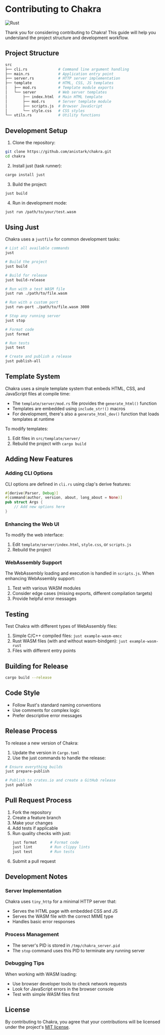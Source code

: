 # Contributing to Chakra

![Rust](https://img.shields.io/badge/rust-%23000000.svg?style=for-the-badge&logo=rust&logoColor=white) 

Thank you for considering contributing to Chakra! This guide will help you understand the project structure and development workflow.

## Project Structure

```sh
src
├── cli.rs              # Command line argument handling
├── main.rs             # Application entry point
├── server.rs           # HTTP server implementation
├── template            # HTML, CSS, JS templates
│   ├── mod.rs          # Template module exports
│   └── server          # Web server templates
│       ├── index.html  # Main HTML template
│       ├── mod.rs      # Server template module
│       ├── scripts.js  # Browser JavaScript
│       └── style.css   # CSS styles
└── utils.rs            # Utility functions
```

## Development Setup

1. Clone the repository:

```sh
git clone https://github.com/anistark/chakra.git
cd chakra
```

2. Install just (task runner):

```sh
cargo install just
```

3. Build the project:

```sh
just build
```

4. Run in development mode:

```sh
just run /path/to/your/test.wasm
```

## Using Just

Chakra uses a `justfile` for common development tasks:

```sh
# List all available commands
just

# Build the project
just build

# Build for release
just build-release

# Run with a test WASM file
just run ./path/to/file.wasm

# Run with a custom port
just run-port ./path/to/file.wasm 3000

# Stop any running server
just stop

# Format code
just format

# Run tests
just test

# Create and publish a release
just publish-all
```

## Template System

Chakra uses a simple template system that embeds HTML, CSS, and JavaScript files at compile time:

- The `template/server/mod.rs` file provides the `generate_html()` function
- Templates are embedded using `include_str!()` macros
- For development, there's also a `generate_html_dev()` function that loads templates at runtime

To modify templates:
1. Edit files in `src/template/server/`
2. Rebuild the project with `cargo build`

## Adding New Features

### Adding CLI Options

CLI options are defined in `cli.rs` using clap's derive features:

```rust
#[derive(Parser, Debug)]
#[command(author, version, about, long_about = None)]
pub struct Args {
    // Add new options here
}
```

### Enhancing the Web UI

To modify the web interface:
1. Edit `template/server/index.html`, `style.css`, or `scripts.js`
2. Rebuild the project

### WebAssembly Support

The WebAssembly loading and execution is handled in `scripts.js`. When enhancing WebAssembly support:

1. Test with various WASM modules
2. Consider edge cases (missing exports, different compilation targets)
3. Provide helpful error messages

## Testing

Test Chakra with different types of WebAssembly files:

1. Simple C/C++ compiled files: `just example-wasm-emcc`
2. Rust WASM files (with and without wasm-bindgen): `just example-wasm-rust`
3. Files with different entry points

## Building for Release

```sh
cargo build --release
```

## Code Style

- Follow Rust's standard naming conventions
- Use comments for complex logic
- Prefer descriptive error messages

## Release Process

To release a new version of Chakra:

1. Update the version in `Cargo.toml`
2. Use the just commands to handle the release:

```sh
# Ensure everything builds
just prepare-publish

# Publish to crates.io and create a GitHub release
just publish
```

## Pull Request Process

1. Fork the repository
2. Create a feature branch
3. Make your changes
4. Add tests if applicable
5. Run quality checks with just:
   ```sh
   just format      # Format code
   just lint        # Run clippy lints
   just test        # Run tests
   ```
6. Submit a pull request

## Development Notes

### Server Implementation

Chakra uses `tiny_http` for a minimal HTTP server that:
- Serves the HTML page with embedded CSS and JS
- Serves the WASM file with the correct MIME type
- Handles basic error responses

### Process Management

- The server's PID is stored in `/tmp/chakra_server.pid`
- The `stop` command uses this PID to terminate any running server

### Debugging Tips

When working with WASM loading:
- Use browser developer tools to check network requests
- Look for JavaScript errors in the browser console
- Test with simple WASM files first

## License

By contributing to Chakra, you agree that your contributions will be licensed under the project's [MIT license](./LICENSE).
